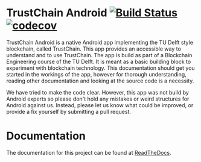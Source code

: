 TrustChain Android [![Build Status](https://travis-ci.org/ClintonCao/CS4160-trustchain-android.svg?branch=master)](https://travis-ci.org/ClintonCao/CS4160-trustchain-android) [![codecov](https://codecov.io/gh/ClintonCao/CS4160-trustchain-android/branch/master/graph/badge.svg)](https://codecov.io/gh/ClintonCao/CS4160-trustchain-android)
==================

TrustChain Android is a native Android app implementing the TU Delft style blockchain, called TrustChain. This app provides an accessible way to understand and to use TrustChain. The app is build as part of a Blockchain Engineering course of the TU Delft. It is meant as a basic building block to experiment with blockchain technology. This documentation should get you started in the workings of the app, however for thorough understanding, reading other documentation and looking at the source code is a necessity.

We have tried to make the code clear. However, this app was not build by Android experts so please don't hold any mistakes or weird structures for Android against us. Instead, please let us know what could be improved, or provide a fix yourself by submitting a pull request.

Documentation
=============
The documentation for this project can be found at [ReadTheDocs](http://trustchain-android.readthedocs.org>).
